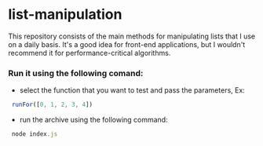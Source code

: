 # list-manipulation

This repository consists of the main methods for manipulating lists that I use on a daily basis. It's a good idea for front-end applications, but I wouldn't recommend it for performance-critical algorithms.

### Run it using the following comand:

- select the function that you want to test and pass the parameters, Ex: 

```js
 runFor([0, 1, 2, 3, 4])
```

- run the archive using the following command:

```js
 node index.js
```
